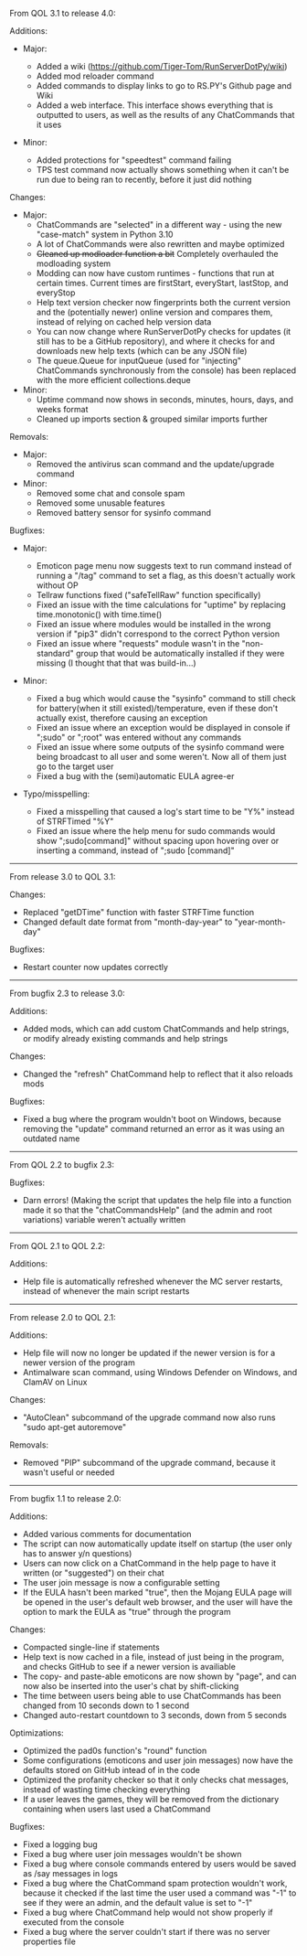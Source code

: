 From QOL 3.1 to release 4.0:

Additions:
- Major:
  - Added a wiki (https://github.com/Tiger-Tom/RunServerDotPy/wiki)
  - Added mod reloader command
  - Added commands to display links to go to RS.PY's Github page and Wiki
  - Added a web interface. This interface shows everything that is outputted to users, as well as the results of any ChatCommands that it uses

- Minor:
  - Added protections for "speedtest" command failing
  - TPS test command now actually shows something when it can't be run due to being ran to recently, before it just did nothing

Changes:
- Major:
  - ChatCommands are "selected" in a different way - using the new "case-match" system in Python 3.10
  - A lot of ChatCommands were also rewritten and maybe optimized
  - ~~Cleaned up modloader function a bit~~ Completely overhauled the modloading system
  - Modding can now have custom runtimes - functions that run at certain times. Current times are firstStart, everyStart, lastStop, and everyStop
  - Help text version checker now fingerprints both the current version and the (potentially newer) online version and compares them, instead of relying on cached help version data
  - You can now change where RunServerDotPy checks for updates (it still has to be a GitHub repository), and where it checks for and downloads new help texts (which can be any JSON file)
  - The queue.Queue for inputQueue (used for "injecting" ChatCommands synchronously from the console) has been replaced with the more efficient collections.deque
- Minor:
  - Uptime command now shows in seconds, minutes, hours, days, and weeks format
  - Cleaned up imports section & grouped similar imports further

Removals:
- Major:
  - Removed the antivirus scan command and the update/upgrade command
- Minor:
  - Removed some chat and console spam
  - Removed some unusable features
  - Removed battery sensor for sysinfo command

Bugfixes:
- Major:
  - Emoticon page menu now suggests text to run command instead of running a "/tag" command to set a flag, as this doesn't actually work without OP
  - Tellraw functions fixed ("safeTellRaw" function specifically)
  - Fixed an issue with the time calculations for "uptime" by replacing time.monotonic() with time.time()
  - Fixed an issue where modules would be installed in the wrong version if "pip3" didn't correspond to the correct Python version
  - Fixed an issue where "requests" module wasn't in the "non-standard" group that would be automatically installed if they were missing (I thought that that was build-in...)

- Minor:
  - Fixed a bug which would cause the "sysinfo" command to still check for battery(when it still existed)/temperature, even if these don't actually exist, therefore causing an exception
  - Fixed an issue where an exception would be displayed in console if ";sudo" or ";root" was entered without any commands
  - Fixed an issue where some outputs of the sysinfo command were being broadcast to all user and some weren't. Now all of them just go to the target user
  - Fixed a bug with the (semi)automatic EULA agree-er

- Typo/misspelling:
  - Fixed a misspelling that caused a log's start time to be "Y%" instead of STRFTimed "%Y"
  - Fixed an issue where the help menu for sudo commands would show ";sudo[command]" without spacing upon hovering over or inserting a command, instead of ";sudo [command]"

---

From release 3.0 to QOL 3.1:

Changes:
- Replaced "getDTime" function with faster STRFTime function
- Changed default date format from "month-day-year" to "year-month-day"

Bugfixes:
- Restart counter now updates correctly

---

From bugfix 2.3 to release 3.0:

Additions:
- Added mods, which can add custom ChatCommands and help strings, or modify already existing commands and help strings

Changes:
- Changed the "refresh" ChatCommand help to reflect that it also reloads mods

Bugfixes:
- Fixed a bug where the program wouldn't boot on Windows, because removing the "update" command returned an error as it was using an outdated name

---

From QOL 2.2 to bugfix 2.3:

Bugfixes:
- Darn errors! (Making the script that updates the help file into a function made it so that the "chatCommandsHelp" (and the admin and root variations) variable weren't actually written

---

From QOL 2.1 to QOL 2.2:

Additions:
- Help file is automatically refreshed whenever the MC server restarts, instead of whenever the main script restarts

---

From release 2.0 to QOL 2.1:

Additions:
- Help file will now no longer be updated if the newer version is for a newer version of the program
- Antimalware scan command, using Windows Defender on Windows, and ClamAV on Linux

Changes:
- "AutoClean" subcommand of the upgrade command now also runs "sudo apt-get autoremove"

Removals:
- Removed "PIP" subcommand of the upgrade command, because it wasn't useful or needed

---

From bugfix 1.1 to release 2.0:

Additions:
- Added various comments for documentation
- The script can now automatically update itself on startup (the user only has to answer y/n questions)
- Users can now click on a ChatCommand in the help page to have it written (or "suggested") on their chat
- The user join message is now a configurable setting
- If the EULA hasn't been marked "true", then the Mojang EULA page will be opened in the user's default web browser, and the user will have the option to mark the EULA as "true" through the program

Changes:
- Compacted single-line if statements
- Help text is now cached in a file, instead of just being in the program, and checks GitHub to see if a newer version is availiable
- The copy- and paste-able emoticons are now shown by "page", and can now also be inserted into the user's chat by shift-clicking
- The time between users being able to use ChatCommands has been changed from 10 seconds down to 1 second
- Changed auto-restart countdown to 3 seconds, down from 5 seconds

Optimizations:
- Optimized the pad0s function's "round" function
- Some configurations (emoticons and user join messages) now have the defaults stored on GitHub intead of in the code
- Optimized the profanity checker so that it only checks chat messages, instead of wasting time checking everything
- If a user leaves the games, they will be removed from the dictionary containing when users last used a ChatCommand

Bugfixes:
- Fixed a logging bug
- Fixed a bug where user join messages wouldn't be shown
- Fixed a bug where console commands entered by users would be saved as /say messages in logs
- Fixed a bug where the ChatCommand spam protection wouldn't work, because it checked if the last time the user used a command was "-1" to see if they were an admin, and the default value is set to "-1"
- Fixed a bug where ChatCommand help would not show properly if executed from the console
- Fixed a bug where the server couldn't start if there was no server properties file
